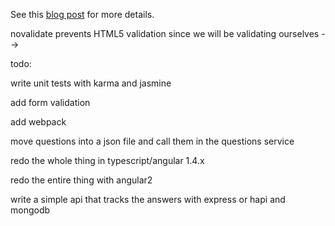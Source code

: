 See this [blog post](http://nathan-j-brenner.github.io/multipage-form) for more details.

novalidate prevents HTML5 validation since we will be validating ourselves -->


todo:

write unit tests with karma and jasmine

add form validation

add webpack

move questions into a  json file and call them in the questions service

redo the whole thing in typescript/angular 1.4.x

redo the entire thing with angular2

write a simple api that tracks the answers with express or hapi and mongodb
